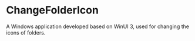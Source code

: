 # ChangeFolderIcon
A Windows application developed based on WinUI 3, used for changing the icons of folders.
